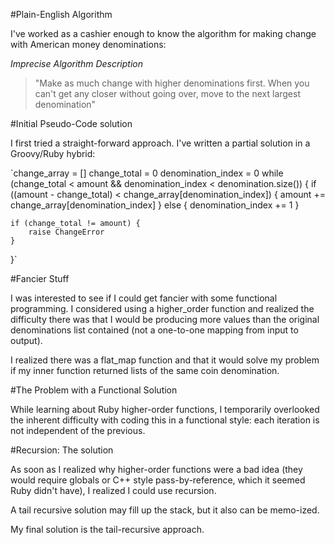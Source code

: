 #Plain-English Algorithm

I've worked as a cashier enough to know the algorithm for making change with American money denominations:

_Imprecise Algorithm Description_
> "Make as much change with higher denominations first. When you can't get any closer
without going over, move to the next largest denomination"

#Initial Pseudo-Code solution

I first tried a straight-forward approach. I've written a partial solution in a Groovy/Ruby hybrid:

`change_array = []
change_total = 0
denomination_index = 0
	while (change_total < amount && denomination_index < denomination.size()) {
		if ((amount - change_total) < change_array[denomination_index]) {
		amount += change_array[denomination_index]
	} else {
		denomination_index += 1
	}

	if (change_total != amount) {
		raise ChangeError
	}
}`

#Fancier Stuff

I was interested to see if I could get fancier with some functional programming. I considered using a higher_order function and realized the difficulty there was that I would be producing more values than the original denominations list contained (not a one-to-one mapping from input to output).

I realized there was a flat_map function and that it would solve my problem if my inner function returned lists of the same coin denomination.

#The Problem with a Functional Solution

While learning about Ruby higher-order functions, I temporarily overlooked the inherent difficulty with coding this in a functional style: each iteration is not independent of the previous.

#Recursion: The solution

As soon as I realized why higher-order functions were a bad idea (they would require globals or C++ style pass-by-reference, which it seemed Ruby didn't have), I realized I could use recursion.

A tail recursive solution may fill up the stack, but it also can be memo-ized.

My final solution is the tail-recursive approach.
